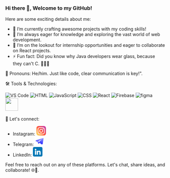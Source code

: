 ### Hi there 👋, Welcome to my GitHub!


Here are some exciting details about me:

- 🔭 I’m currently crafting awesome projects with my coding skills!
- 🌱 I’m always eager for knowledge and exploring the vast world of web development.
- 👯 I’m on the lookout for internship opportunities and eager to collaborate on React projects.
- ⚡ Fun fact: Did you know why Java developers wear glass, because they can't  C. 👨‍💻😂

👋 Pronouns: He/him. Just like code, clear communication is key!".

🛠️ Tools & Technologies:
<p align="start">
  <img src="https://cdn.jsdelivr.net/gh/devicons/devicon/icons/vscode/vscode-original-wordmark.svg" alt="VS Code" width="40" height="40"/>
  <img src="https://cdn.jsdelivr.net/gh/devicons/devicon/icons/html5/html5-original-wordmark.svg" alt="HTML" width="40" height="40"/>
  <img src="https://cdn.jsdelivr.net/gh/devicons/devicon/icons/javascript/javascript-original.svg" alt="JavaScript" width="40" height="40"/>
  <img src="https://cdn.jsdelivr.net/gh/devicons/devicon/icons/css3/css3-original-wordmark.svg" alt="CSS" width="40" height="40"/>
  <img src="https://cdn.jsdelivr.net/gh/devicons/devicon/icons/react/react-original-wordmark.svg" alt="React" width="40" height="40"/>
  <img src="https://cdn.jsdelivr.net/gh/devicons/devicon/icons/firebase/firebase-plain-wordmark.svg" alt="Firebase" width="50" height="40"/>
  <img src="https://cdn.jsdelivr.net/gh/devicons/devicon/icons/figma/figma-original.svg" alt="figma" width="40" height="40"/>
  <img src="https://cdn.jsdelivr.net/gh/devicons/devicon/icons/bootstrap/bootstrap-original-wordmark.svg" alt"bootstrap" width="40" height="40"/>
</p>

📱 Let's connect:
- Instagram: <a href="https://instagram.com/z.e.k.u.a"><img src="https://github.com/Zekud/zekud/blob/main/instagram.png" alt="instagram-logo" width="30" height="30"/></a>
- Telegram: <a href="https://t.me/Zekua12"><img src="https://github.com/Zekud/zekud/blob/main/telegram.png" alt="telegram-logo" width="30" height="30"/></a>
- LinkedIn: <a href="https://www.linkedin.com/in/zekariyas-kumsa"><img src="https://github.com/Zekud/zekud/blob/main/linkedin.png" alt="linkedin-logo" width="30" height="30"/></a>
  
Feel free to reach out on any of these platforms. Let's chat, share ideas, and collaborate! 🌐🤝.



